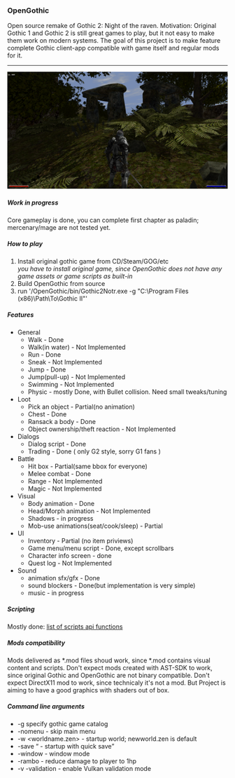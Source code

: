 ### OpenGothic
Open source remake of Gothic 2: Night of the raven.
Motivation: Original Gothic 1 and Gothic 2 is still great games to play, but it not easy to make them work on modern systems.
The goal of this project is to make feature complete Gothic client-app compatible with game itself and regular mods for it.

----
![Screenshoot](doc/scr0.png)
##### Work in progress
Core gameplay is done, you can complete first chapter as paladin; mercenary/mage are not tested yet.

##### How to play
1. Install original gothic game from CD/Steam/GOG/etc  
*you have to install original game, since OpenGothic does not have any game assets or game scripts as built-in*
2. Build OpenGothic from source
3. run '/OpenGothic/bin/Gothic2Notr.exe -g "C:\Program Files (x86)\Path\To\Gothic II"'

##### Features
* General
    * Walk - Done
    * Walk(in water) - Not Implemented
    * Run - Done
    * Sneak - Not Implemented
    * Jump - Done
    * Jump(pull-up) - Not Implemented
    * Swimming - Not Implemented
    * Physic - mostly Done, with Bullet collision. Need small tweaks/tuning
* Loot
    * Pick an object - Partial(no animation)
    * Chest - Done
    * Ransack a body - Done
    * Object ownership/theft reaction - Not Implemented 
* Dialogs
    * Dialog script - Done
    * Trading - Done ( only G2 style, sorry G1 fans )
* Battle
    * Hit box - Partial(same bbox for everyone) 
    * Melee combat - Done
    * Range - Not Implemented
    * Magic - Not Implemented
* Visual
    * Body animation - Done
    * Head/Morph animation - Not Implemented
    * Shadows - in progress
    * Mob-use animations(seat/cook/sleep) - Partial
* UI
    * Inventory - Partial (no item priviews)
    * Game menu/menu script - Done, except scrollbars
    * Character info screen - done
    * Quest log - Not Implemented 
* Sound
    * animation sfx/gfx - Done
    * sound blockers - Done(but implementation is very simple)
    * music - in progress

##### Scripting
Mostly done: [list of scripts api functions](doc/script_api.md)

##### Mods compatibility
Mods delivered as *.mod files shoud work, since *.mod contains visual content and scripts.
Don't expect mods created with AST-SDK to work, since original Gothic and OpenGothic are not binary compatible.
Don't expect DirectX11 mod to work, since technicaly it's not a mod. But Project is aiming to have a good graphics with shaders out of box.


##### Command line arguments
* -g specify gothic game catalog
* -nomenu - skip main menu
* -w <worldname.zen> - startup world; newworld.zen is default
* -save <q> - startup with quick save
* -window - window mode
* -rambo - reduce damage to player to 1hp
* -v -validation - enable Vulkan validation mode
